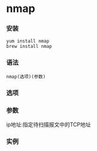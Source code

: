 # nmap

### 安装

```
yum install nmap
brew install nmap
```

### 语法

```
nmap(选项)(参数)
```

### 选项

### 参数

ip地址:指定待扫描报文中的TCP地址

### 实例





